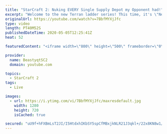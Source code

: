 ```yaml
---
title: "StarCraft 2: Nuking EVERY Single Supply Depot my Opponent had!"
excerpt: "Welcome to the new Terran ladder series! This time, it's \"Never Attack to Grandmaster!\" In this challenge, I play as Terran on the EU ladder, and in every game I'm not allowed to attack with any units except for using Ghosts. I'm allowed to make any army units for defending, as long as I don't attack"
originalUrl: https://youtube.com/watch?v=7BbfMYXjJfc
type: video
length: PT40M52S
publishedDateTime: 2020-05-05T12:25:41Z
heat: 52

featuredContent: "<iframe width=\"800\" height=\"500\" frameborder=\"0\" src=\"https://www.youtube.com/embed/7BbfMYXjJfc\" allow=\"accelerometer; autoplay; encrypted-media; gyroscope; picture-in-picture\" allowfullscreen></iframe>"

provider:
  name: BeastyqtSC2
  domain: youtube.com

topics:
  - StarCraft 2
tags:
  - Live

images:
  - url: https://i.ytimg.com/vi/7BbfMYXjJfc/maxresdefault.jpg
    width: 1280
    height: 720
    isCached: true

secured: "uU9f+hFXBmLsT2JI/I5HtdxhIKbSY5spCfMBxjkNLR21J3qkl+/22x8KN8w1/2OGOKmxu92+fR2D8jDyWsgAvYTXxMpJABzKnm94bI0wJVH05tR04NpMhsPgSvY8TFO3E7LoPZuB93Z2wJ5IHP7er4VP49O5OyOAMNpNqHQg3EkpbANNMo7RZxZ9DQ3CZIb4wr7NKmcZR+L5HFfLei6yLRhevhLlE2svR7s7O9r16GZ14so3S4fGPKOo/yIeUWX6SbtwVrWqCQayu7+x+yc3XISswJduER5AnZR3gHDHVGC7V0ZpPjMCFuPf4HXWfrrYbkbUrVhDMHpqh3ucAFRoRwdX7RZPuU84fQdM0LcvJ8WimHc4S4+nEANpfqCV3yOdUY0CL701+ZSEK0oY+pvB7A8FcuWN8VpfI9ZPQZ167Po=;Fj/UB+2tplhRtq1UK7F7sA=="
---
```


